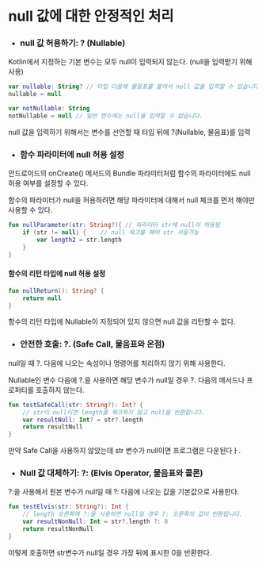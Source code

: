  # null 값에 대한 안정적인 처리

- ### null 값 허용하기: ? (Nullable)

Kotlin에서 지정하는 기본 변수는 모두 null이 입력되지 않는다. (null을 입력받기 위해 사용)

```kotlin
var nullable: String? // 타입 다음에 물음표를 붙여서 null 값을 입력할 수 있습니다.
nullable = null

var notNullable: String
notNullable = null // 일반 변수에는 null을 입력할 수 없습니다.
```

null 값을 입력하기 위해서는 변수를 선언할 때 타입 뒤에 ?(Nullable, 물음표)를 입력

- ### 함수 파라미터에 null 허용 설정

안드로이드의 onCreate() 메서드의 Bundle 파라미터처럼 함수의 파라미터에도 null 허용 여부를 설정할 수 있다.

함수의 파라미터가 null을 허용하려면 해당 파라미터에 대해서 null 체크를 먼저 해야만 사용할 수 있다.

```kotlin
fun nullParameter(str: String?){ // 파라미터 str에 null이 허용됨
    if (str != null) {    // null 체크를 해야 str 사용가능
        var length2 = str.length
    }
}
```

#### 함수의 리턴 타입에 null 허용 설정

```kotlin
fun nullReturn(): String? {
    return null
}
```

함수의 리턴 타입에 Nullable이 지정되어 있지 않으면 null 값을 리턴할 수 없다.

- ### 안전한 호출: ?. (Safe Call, 물음표와 온점)

null일 때 ?. 다음에 나오는 속성이나 명령어를 처리하지 않기 위해 사용한다.

Nullable인 변수 다음에 ?.을 사용하면 해당 변수가 null일 경우 ?. 다음의 메서드나 프로퍼티를 호출하지 않는다.

```kotlin
fun testSafeCall(str: String?): Int? {
    // str이 null이면 length를 체크하지 않고 null을 반환합니다.
    var resultNull: Int? = str?.length
    return resultNull
}
```

만약 Safe Call을 사용하지 않았는데 str 변수가 null이면 프로그램은 다운된다ㅏ.

- ### Null 값 대체하기: ?: (Elvis Operator, 물음표와 콜론)
?:을 사용해서 원본 변수가 null일 때 ?: 다음에 나오는 값을 기본값으로 사용한다.


```kotlin
fun testElvis(str: String?): Int {
    // length 오른쪽에 ?:을 사용하면 null일 경우 ?: 오른쪽의 값이 반환됩니다.
    var resultNonNull: Int = str?.length ?: 0
    return resultNonNull
}
```
이렇게 호출하면 str변수가 null일 경우 가장 뒤에 표시한 0을 반환한다.